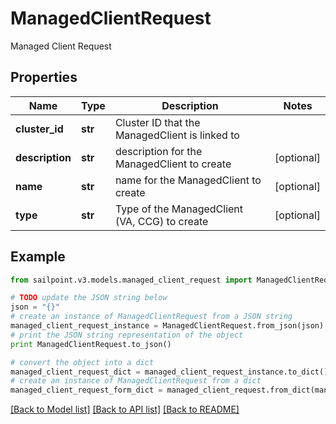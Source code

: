 # ManagedClientRequest

Managed Client Request

## Properties

Name | Type | Description | Notes
------------ | ------------- | ------------- | -------------
**cluster_id** | **str** | Cluster ID that the ManagedClient is linked to | 
**description** | **str** | description for the ManagedClient to create | [optional] 
**name** | **str** | name for the ManagedClient to create | [optional] 
**type** | **str** | Type of the ManagedClient (VA, CCG) to create | [optional] 

## Example

```python
from sailpoint.v3.models.managed_client_request import ManagedClientRequest

# TODO update the JSON string below
json = "{}"
# create an instance of ManagedClientRequest from a JSON string
managed_client_request_instance = ManagedClientRequest.from_json(json)
# print the JSON string representation of the object
print ManagedClientRequest.to_json()

# convert the object into a dict
managed_client_request_dict = managed_client_request_instance.to_dict()
# create an instance of ManagedClientRequest from a dict
managed_client_request_form_dict = managed_client_request.from_dict(managed_client_request_dict)
```
[[Back to Model list]](../README.md#documentation-for-models) [[Back to API list]](../README.md#documentation-for-api-endpoints) [[Back to README]](../README.md)


